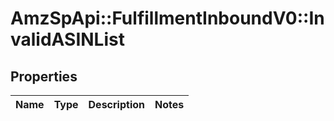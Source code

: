 # AmzSpApi::FulfillmentInboundV0::InvalidASINList

## Properties
Name | Type | Description | Notes
------------ | ------------- | ------------- | -------------

